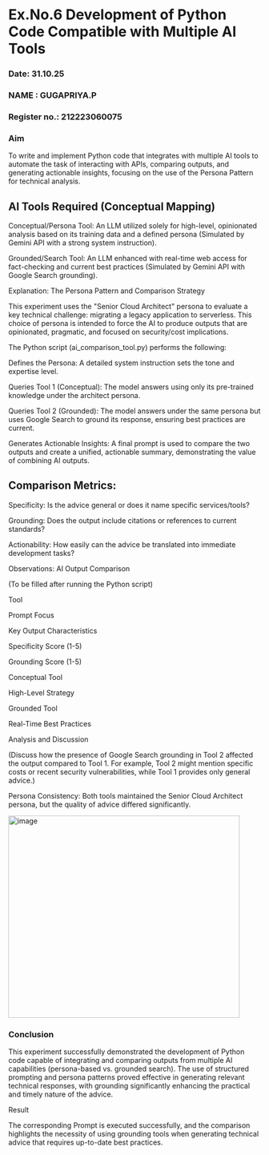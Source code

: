 # Ex.No.6 Development of Python Code Compatible with Multiple AI Tools

### Date: 31.10.25
### NAME : GUGAPRIYA.P 
### Register no.: 212223060075

### Aim

To write and implement Python code that integrates with multiple AI tools to automate the task of interacting with APIs, comparing outputs, and generating actionable insights, focusing on the use of the Persona Pattern for technical analysis.

## AI Tools Required (Conceptual Mapping)

Conceptual/Persona Tool: An LLM utilized solely for high-level, opinionated analysis based on its training data and a defined persona (Simulated by Gemini API with a strong system instruction).

Grounded/Search Tool: An LLM enhanced with real-time web access for fact-checking and current best practices (Simulated by Gemini API with Google Search grounding).

Explanation: The Persona Pattern and Comparison Strategy

This experiment uses the "Senior Cloud Architect" persona to evaluate a key technical challenge: migrating a legacy application to serverless. This choice of persona is intended to force the AI to produce outputs that are opinionated, pragmatic, and focused on security/cost implications.

The Python script (ai_comparison_tool.py) performs the following:

Defines the Persona: A detailed system instruction sets the tone and expertise level.

Queries Tool 1 (Conceptual): The model answers using only its pre-trained knowledge under the architect persona.

Queries Tool 2 (Grounded): The model answers under the same persona but uses Google Search to ground its response, ensuring best practices are current.

Generates Actionable Insights: A final prompt is used to compare the two outputs and create a unified, actionable summary, demonstrating the value of combining AI outputs.

## Comparison Metrics:

Specificity: Is the advice general or does it name specific services/tools?

Grounding: Does the output include citations or references to current standards?

Actionability: How easily can the advice be translated into immediate development tasks?

Observations: AI Output Comparison

(To be filled after running the Python script)

Tool

Prompt Focus

Key Output Characteristics

Specificity Score (1-5)

Grounding Score (1-5)

Conceptual Tool

High-Level Strategy

Grounded Tool

Real-Time Best Practices

Analysis and Discussion

(Discuss how the presence of Google Search grounding in Tool 2 affected the output compared to Tool 1. For example, Tool 2 might mention specific costs or recent security vulnerabilities, while Tool 1 provides only general advice.)

Persona Consistency: Both tools maintained the Senior Cloud Architect persona, but the quality of advice differed significantly.

<img width="462" height="404" alt="image" src="https://github.com/user-attachments/assets/d3c832fe-aba8-4b9a-ae05-c4465165543a" />

### Conclusion

This experiment successfully demonstrated the development of Python code capable of integrating and comparing outputs from multiple AI capabilities (persona-based vs. grounded search). The use of structured prompting and persona patterns proved effective in generating relevant technical responses, with grounding significantly enhancing the practical and timely nature of the advice.

Result

The corresponding Prompt is executed successfully, and the comparison highlights the necessity of using grounding tools when generating technical advice that requires up-to-date best practices.
